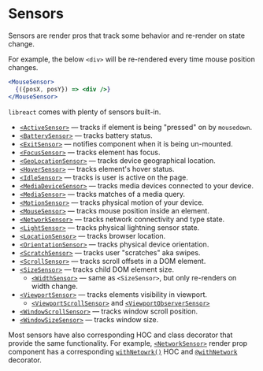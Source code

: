 # Sensors

Sensors are render pros that track some behavior and re-render on state change.

For example, the below `<div>` will be re-rendered every time mouse position changes.

```jsx
<MouseSensor>
  {({posX, posY}) => <div />}
</MouseSensor>
```

`libreact` comes with plenty of sensors built-in.

  - [`<ActiveSensor>`](./ActiveSensor.md) &mdash; tracks if element is being "pressed" on by `mousedown`.
  - [`<BatterySensor>`](./BatterySensor.md) &mdash; tracks battery status.
  - [`<ExitSensor>`](./ExitSensor.md) &mdash; notifies component when it is being un-mounted.
  - [`<FocusSensor>`](./FocusSensor.md) &mdash; tracks element has focus.
  - [`<GeoLocationSensor>`](./GeoLocationSensor.md) &mdash; tracks device geographical location.
  - [`<HoverSensor>`](./HoverSensor.md) &mdash; tracks element's hover status.
  - [`<IdleSensor>`](./IdleSensor.md) &mdash; tracks is user is active on the page.
  - [`<MediaDeviceSensor>`](./MediaDeviceSensor.md) &mdash; tracks media devices connected to your device.
  - [`<MediaSensor>`](./MediaSensor.md) &mdash; tracks matches of a media query.
  - [`<MotionSensor>`](./MotionSensor.md) &mdash; tracks physical motion of your device.
  - [`<MouseSensor>`](./MouseSensor.md) &mdash; tracks mouse position inside an element.
  - [`<NetworkSensor>`](./NetworkSensor.md) &mdash; tracks network connectivity and type state.
  - [`<LightSensor>`](./LightSensor.md) &mdash; tracks physical lightning sensor state.
  - [`<LocationSensor>`](./LocationSensor.md) &mdash; tracks browser location.
  - [`<OrientationSensor>`](./OrientationSensor.md) &mdash; tracks physical device orientation.
  - [`<ScratchSensor>`](./ScratchSensor.md) &mdash; tracks user "scratches" aka swipes.
  - [`<ScrollSensor>`](./ScrollSensor.md) &mdash; tracks scroll offsets in a DOM element.
  - [`<SizeSensor>`](./SizeSensor.md) &mdash; tracks child DOM element size.
    - [`<WidthSensor>`](./WidthSensor.md) &mdash; same as `<SizeSensor>`, but only re-renders on width change.
  - [`<ViewportSensor>`](./ViewportSensor.md) &mdash; tracks elements visibility in viewport.
    - [`<ViewportScrollSensor>`](./ViewportSensor.md#viewportscrollsensor) and [`<ViewportObserverSensor>`](./ViewportSensor.md#viewportobserversensor)
  - [`<WindowScrollSensor>`](./WindowScrollSensor.md) &mdash; tracks window scroll position.
  - [`<WindowSizeSensor>`](./WindowSizeSensor.md) &mdash; tracks window size.

Most sensors have also corresponding HOC and class decorator that provide the same functionality.
For example, [`<NetworkSensor>`](./NetworkSensor.md) render prop component has a corresponding [`withNetowrk()`](./NetworkSensor.md#withnetwork-hoc) HOC and
[`@withNetwork`](./NetworkSensor.md#withnetwork-decorator) decorator.
